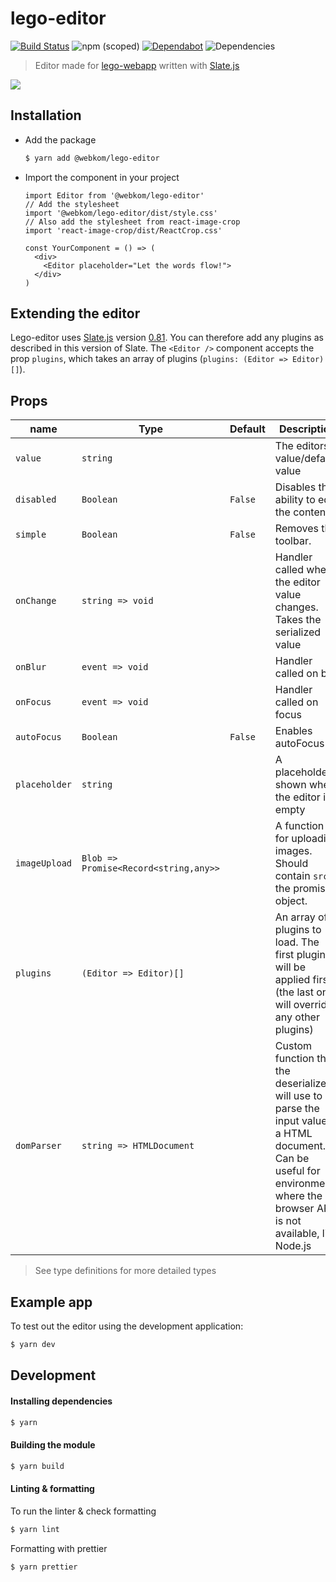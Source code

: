 # lego-editor

[![Build Status](https://ci.webkom.dev/api/badges/webkom/lego-editor/status.svg)](https://ci.webkom.dev/webkom/lego-editor) ![npm (scoped)](https://img.shields.io/npm/v/@webkom/lego-editor?style=flat-square) [![Dependabot](https://badgen.net/dependabot/webkom/lego-editor/?icon=dependabot)](https://github.com/webkom/lego-editor/pulls?q=is%3Aopen+is%3Apr+label%3Adependencies) ![Dependencies](https://badgen.net/david/dep/webkom/lego-editor/)

> Editor made for [lego-webapp](https://github.com/webkom/lego-webapp) written with [Slate.js](https://docs.slatejs.org)

<img src="https://i.imgur.com/6zIQhYm.png" />

## Installation

- Add the package
  ```sh
  $ yarn add @webkom/lego-editor
  ```
- Import the component in your project

  ```JSX
  import Editor from '@webkom/lego-editor'
  // Add the stylesheet
  import '@webkom/lego-editor/dist/style.css'
  // Also add the stylesheet from react-image-crop
  import 'react-image-crop/dist/ReactCrop.css'

  const YourComponent = () => (
    <div>
      <Editor placeholder="Let the words flow!">
    </div>
  )
  ```

## Extending the editor

Lego-editor uses [Slate.js](https://github.com/ianstormtaylor/slate) version [0.81](https://docs.slatejs.org/general/changelog). You can therefore add any plugins as described in this version of Slate.
The `<Editor />` component accepts the prop `plugins`, which takes an array of plugins
(`plugins: (Editor => Editor)[]`).

## Props

| name          | Type                                  | Default | Description                                                                                                                                                                     |
| ------------- | ------------------------------------- | ------- | ------------------------------------------------------------------------------------------------------------------------------------------------------------------------------- |
| `value`       | `string`                              |         | The editors value/default value                                                                                                                                                 |
| `disabled`    | `Boolean`                             | `False` | Disables the ability to edit the content                                                                                                                                        |
| `simple`      | `Boolean`                             | `False` | Removes the toolbar.                                                                                                                                                            |
| `onChange`    | `string => void`                      |         | Handler called when the editor value changes. Takes the serialized value                                                                                                        |
| `onBlur`      | `event => void`                       |         | Handler called on blur                                                                                                                                                          |
| `onFocus`     | `event => void`                       |         | Handler called on focus                                                                                                                                                         |
| `autoFocus`   | `Boolean`                             | `False` | Enables autoFocus                                                                                                                                                               |
| `placeholder` | `string`                              |         | A placeholder shown when the editor is empty                                                                                                                                    |
| `imageUpload` | `Blob => Promise<Record<string,any>>` |         | A function for uploading images. Should contain `src` in the promise object.                                                                                                    |
| `plugins`     | `(Editor => Editor)[]`                |         | An array of plugins to load. The first plugin will be applied first (the last one will override any other plugins)                                                              |
| `domParser`   | `string => HTMLDocument`              |         | Custom function that the deserializer will use to parse the input value to a HTML document. Can be useful for environments where the browser API is not available, like Node.js |

> See type definitions for more detailed types

## Example app

To test out the editor using the development application:

```sh
$ yarn dev
```

## Development

#### Installing dependencies

```sh
$ yarn
```

#### Building the module

```sh
$ yarn build
```

#### Linting & formatting

To run the linter & check formatting

```sh
$ yarn lint
```

Formatting with prettier

```sh
$ yarn prettier
```
